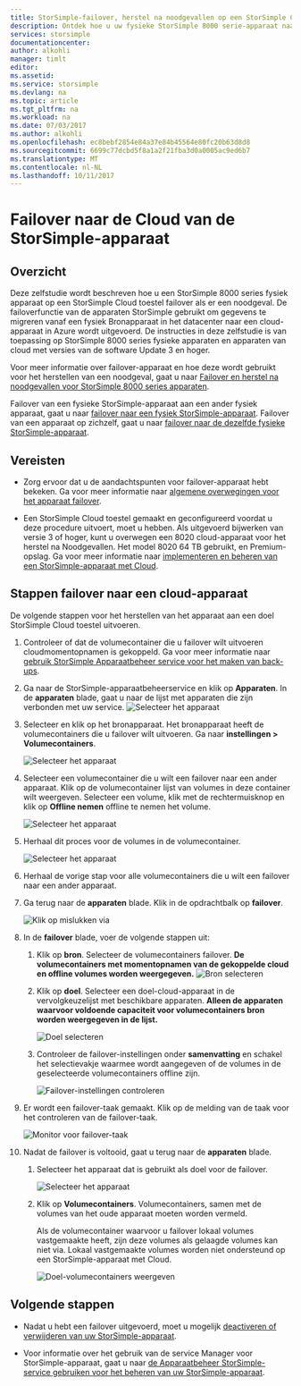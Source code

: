 ```yaml
---
title: StorSimple-failover, herstel na noodgevallen op een StorSimple Cloud toestel | Microsoft Docs
description: Ontdek hoe u uw fysieke StorSimple 8000 serie-apparaat naar een cloud-apparaat een failover.
services: storsimple
documentationcenter: 
author: alkohli
manager: timlt
editor: 
ms.assetid: 
ms.service: storsimple
ms.devlang: na
ms.topic: article
ms.tgt_pltfrm: na
ms.workload: na
ms.date: 07/03/2017
ms.author: alkohli
ms.openlocfilehash: ec8bebf2854e84a37e84b45564e80fc20b63d8d8
ms.sourcegitcommit: 6699c77dcbd5f8a1a2f21fba3d0a0005ac9ed6b7
ms.translationtype: MT
ms.contentlocale: nl-NL
ms.lasthandoff: 10/11/2017
---
```

# <a name="fail-over-to-your-storsimple-cloud-appliance"></a>Failover naar de Cloud van de StorSimple-apparaat

## <a name="overview"></a>Overzicht

Deze zelfstudie wordt beschreven hoe u een StorSimple 8000 series fysiek apparaat op een StorSimple Cloud toestel failover als er een noodgeval. De failoverfunctie van de apparaten StorSimple gebruikt om gegevens te migreren vanaf een fysiek Bronapparaat in het datacenter naar een cloud-apparaat in Azure wordt uitgevoerd. De instructies in deze zelfstudie is van toepassing op StorSimple 8000 series fysieke apparaten en apparaten van cloud met versies van de software Update 3 en hoger.

Voor meer informatie over failover-apparaat en hoe deze wordt gebruikt voor het herstellen van een noodgeval, gaat u naar [Failover en herstel na noodgevallen voor StorSimple 8000 series apparaten](storsimple-8000-device-failover-disaster-recovery.md).

Failover van een fysieke StorSimple-apparaat aan een ander fysiek apparaat, gaat u naar [failover naar een fysiek StorSimple-apparaat](storsimple-8000-device-failover-physical-device.md). Failover van een apparaat op zichzelf, gaat u naar [failover naar de dezelfde fysieke StorSimple-apparaat](storsimple-8000-device-failover-same-device.md).

## <a name="prerequisites"></a>Vereisten

- Zorg ervoor dat u de aandachtspunten voor failover-apparaat hebt bekeken. Ga voor meer informatie naar [algemene overwegingen voor het apparaat failover](storsimple-8000-device-failover-disaster-recovery.md).

- Een StorSimple Cloud toestel gemaakt en geconfigureerd voordat u deze procedure uitvoert, moet u hebben. Als uitgevoerd bijwerken van versie 3 of hoger, kunt u overwegen een 8020 cloud-apparaat voor het herstel na Noodgevallen. Het model 8020 64 TB gebruikt, en Premium-opslag. Ga voor meer informatie naar [implementeren en beheren van een StorSimple-apparaat met Cloud](storsimple-8000-cloud-appliance-u2.md).

## <a name="steps-to-fail-over-to-a-cloud-appliance"></a>Stappen failover naar een cloud-apparaat

De volgende stappen voor het herstellen van het apparaat aan een doel StorSimple Cloud toestel uitvoeren.

1.  Controleer of dat de volumecontainer die u failover wilt uitvoeren cloudmomentopnamen is gekoppeld. Ga voor meer informatie naar [gebruik StorSimple Apparaatbeheer service voor het maken van back-ups](storsimple-8000-manage-backup-policies-u2.md).
2. Ga naar de StorSimple-apparaatbeheerservice en klik op **Apparaten**. In de **apparaten** blade, gaat u naar de lijst met apparaten die zijn verbonden met uw service.
    ![Selecteer het apparaat](./media/storsimple-8000-device-failover-disaster-recovery/failover-cloud-dev1.png)
3. Selecteer en klik op het bronapparaat. Het bronapparaat heeft de volumecontainers die u failover wilt uitvoeren. Ga naar **instellingen > Volumecontainers**.

    ![Selecteer het apparaat](./media/storsimple-8000-device-failover-disaster-recovery/failover-cloud-dev2.png)
    
4. Selecteer een volumecontainer die u wilt een failover naar een ander apparaat. Klik op de volumecontainer lijst van volumes in deze container wilt weergeven. Selecteer een volume, klik met de rechtermuisknop en klik op **Offline nemen** offline te nemen het volume.

    ![Selecteer het apparaat](./media/storsimple-8000-device-failover-disaster-recovery/failover-cloud-dev5.png)

5. Herhaal dit proces voor de volumes in de volumecontainer.

     ![Selecteer het apparaat](./media/storsimple-8000-device-failover-disaster-recovery/failover-cloud-dev7.png)

6. Herhaal de vorige stap voor alle volumecontainers die u wilt een failover naar een ander apparaat.

7. Ga terug naar de **apparaten** blade. Klik in de opdrachtbalk op **failover**.

    ![Klik op mislukken via](./media/storsimple-8000-device-failover-disaster-recovery/failover-cloud-dev8.png)
8. In de **failover** blade, voer de volgende stappen uit:
   
    1. Klik op **bron**. Selecteer de volumecontainers failover. **De volumecontainers met momentopnamen van de gekoppelde cloud en offline volumes worden weergegeven.**
        ![Bron selecteren](./media/storsimple-8000-device-failover-disaster-recovery/failover-cloud-dev11.png)
    2. Klik op **doel**. Selecteer een doel-cloud-apparaat in de vervolgkeuzelijst met beschikbare apparaten. **Alleen de apparaten waarvoor voldoende capaciteit voor volumecontainers bron worden weergegeven in de lijst.**

        ![Doel selecteren](./media/storsimple-8000-device-failover-disaster-recovery/failover-cloud-dev12.png)

    3. Controleer de failover-instellingen onder **samenvatting** en schakel het selectievakje waarmee wordt aangegeven of de volumes in de geselecteerde volumecontainers offline zijn. 

        ![Failover-instellingen controleren](./media/storsimple-8000-device-failover-disaster-recovery/failover-cloud-dev13.png)

9. Er wordt een failover-taak gemaakt. Klik op de melding van de taak voor het controleren van de failover-taak.

    ![Monitor voor failover-taak](./media/storsimple-8000-device-failover-disaster-recovery/failover-phy-dev13.png)

10. Nadat de failover is voltooid, gaat u terug naar de **apparaten** blade.

    1. Selecteer het apparaat dat is gebruikt als doel voor de failover.

       ![Selecteer het apparaat](./media/storsimple-8000-device-failover-disaster-recovery/failover-phy-dev14.png)

    2. Klik op **Volumecontainers**. Volumecontainers, samen met de volumes van het oude apparaat moeten worden vermeld.

       Als de volumecontainer waarvoor u failover lokaal volumes vastgemaakte heeft, zijn deze volumes als gelaagde volumes kan niet via. Lokaal vastgemaakte volumes worden niet ondersteund op een StorSimple-apparaat met Cloud.

       ![Doel-volumecontainers weergeven](./media/storsimple-8000-device-failover-disaster-recovery/failover-phy-dev17.png)


## <a name="next-steps"></a>Volgende stappen

* Nadat u hebt een failover uitgevoerd, moet u mogelijk [deactiveren of verwijderen van uw StorSimple-apparaat](storsimple-8000-deactivate-and-delete-device.md).

* Voor informatie over het gebruik van de service Manager voor StorSimple-apparaat, gaat u naar [de Apparaatbeheer StorSimple-service gebruiken voor het beheren van uw StorSimple-apparaat](storsimple-8000-manager-service-administration.md).

